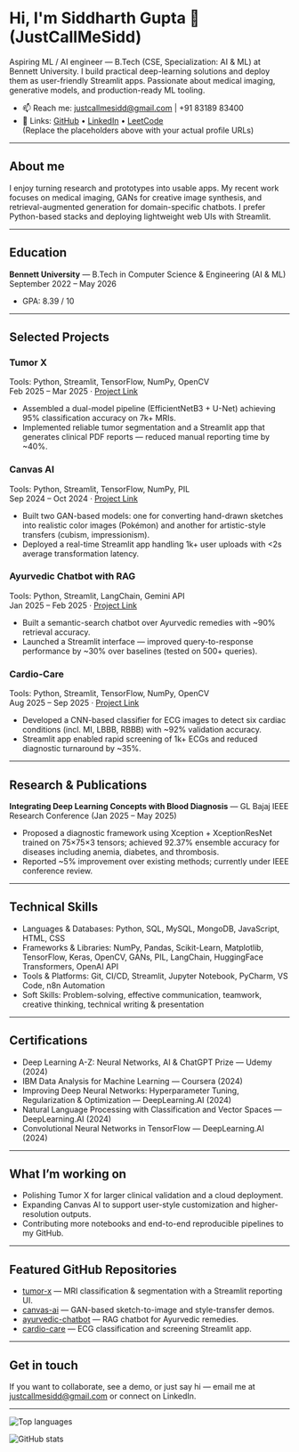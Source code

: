 # Hi, I'm Siddharth Gupta 👋 (JustCallMeSidd)

Aspiring ML / AI engineer — B.Tech (CSE, Specialization: AI & ML) at Bennett University. I build practical deep-learning solutions and deploy them as user-friendly Streamlit apps. Passionate about medical imaging, generative models, and production-ready ML tooling.

- 📫 Reach me: justcallmesidd@gmail.com | +91 83189 83400  
- 🔗 Links: [GitHub](https://github.com/JustCallMeSidd) • [LinkedIn](https://linkedin.com/in/your-link) • [LeetCode](https://leetcode.com/your-username)  
  (Replace the placeholders above with your actual profile URLs)

---

## About me
I enjoy turning research and prototypes into usable apps. My recent work focuses on medical imaging, GANs for creative image synthesis, and retrieval-augmented generation for domain-specific chatbots. I prefer Python-based stacks and deploying lightweight web UIs with Streamlit.

---

## Education
**Bennett University** — B.Tech in Computer Science & Engineering (AI & ML)  
September 2022 – May 2026  
- GPA: 8.39 / 10

---

## Selected Projects

### Tumor X
Tools: Python, Streamlit, TensorFlow, NumPy, OpenCV  
Feb 2025 – Mar 2025 · [Project Link](https://github.com/JustCallMeSidd/tumor-x)  
- Assembled a dual-model pipeline (EfficientNetB3 + U-Net) achieving 95% classification accuracy on 7k+ MRIs.  
- Implemented reliable tumor segmentation and a Streamlit app that generates clinical PDF reports — reduced manual reporting time by ~40%.

### Canvas AI
Tools: Python, Streamlit, TensorFlow, NumPy, PIL  
Sep 2024 – Oct 2024 · [Project Link](https://github.com/JustCallMeSidd/canvas-ai)  
- Built two GAN-based models: one for converting hand-drawn sketches into realistic color images (Pokémon) and another for artistic-style transfers (cubism, impressionism).  
- Deployed a real-time Streamlit app handling 1k+ user uploads with <2s average transformation latency.

### Ayurvedic Chatbot with RAG
Tools: Python, Streamlit, LangChain, Gemini API  
Jan 2025 – Feb 2025 · [Project Link](https://github.com/JustCallMeSidd/ayurvedic-chatbot)  
- Built a semantic-search chatbot over Ayurvedic remedies with ~90% retrieval accuracy.  
- Launched a Streamlit interface — improved query-to-response performance by ~30% over baselines (tested on 500+ queries).

### Cardio-Care
Tools: Python, Streamlit, TensorFlow, NumPy, OpenCV  
Aug 2025 – Sep 2025 · [Project Link](https://github.com/JustCallMeSidd/cardio-care)  
- Developed a CNN-based classifier for ECG images to detect six cardiac conditions (incl. MI, LBBB, RBBB) with ~92% validation accuracy.  
- Streamlit app enabled rapid screening of 1k+ ECGs and reduced diagnostic turnaround by ~35%.

---

## Research & Publications
**Integrating Deep Learning Concepts with Blood Diagnosis** — GL Bajaj IEEE Research Conference (Jan 2025 – May 2025)  
- Proposed a diagnostic framework using Xception + XceptionResNet trained on 75×75×3 tensors; achieved 92.37% ensemble accuracy for diseases including anemia, diabetes, and thrombosis.  
- Reported ~5% improvement over existing methods; currently under IEEE conference review.

---

## Technical Skills

- Languages & Databases: Python, SQL, MySQL, MongoDB, JavaScript, HTML, CSS  
- Frameworks & Libraries: NumPy, Pandas, Scikit-Learn, Matplotlib, TensorFlow, Keras, OpenCV, GANs, PIL, LangChain, HuggingFace Transformers, OpenAI API  
- Tools & Platforms: Git, CI/CD, Streamlit, Jupyter Notebook, PyCharm, VS Code, n8n Automation  
- Soft Skills: Problem-solving, effective communication, teamwork, creative thinking, technical writing & presentation

---

## Certifications
- Deep Learning A-Z: Neural Networks, AI & ChatGPT Prize — Udemy (2024)  
- IBM Data Analysis for Machine Learning — Coursera (2024)  
- Improving Deep Neural Networks: Hyperparameter Tuning, Regularization & Optimization — DeepLearning.AI (2024)  
- Natural Language Processing with Classification and Vector Spaces — DeepLearning.AI (2024)  
- Convolutional Neural Networks in TensorFlow — DeepLearning.AI (2024)

---

## What I’m working on
- Polishing Tumor X for larger clinical validation and a cloud deployment.  
- Expanding Canvas AI to support user-style customization and higher-resolution outputs.  
- Contributing more notebooks and end-to-end reproducible pipelines to my GitHub.

---

## Featured GitHub Repositories
- [tumor-x](https://github.com/JustCallMeSidd/tumor-x) — MRI classification & segmentation with a Streamlit reporting UI.  
- [canvas-ai](https://github.com/JustCallMeSidd/canvas-ai) — GAN-based sketch-to-image and style-transfer demos.  
- [ayurvedic-chatbot](https://github.com/JustCallMeSidd/ayurvedic-chatbot) — RAG chatbot for Ayurvedic remedies.  
- [cardio-care](https://github.com/JustCallMeSidd/cardio-care) — ECG classification and screening Streamlit app.

---

## Get in touch
If you want to collaborate, see a demo, or just say hi — email me at justcallmesidd@gmail.com or connect on LinkedIn.

---

![Top languages](https://github-readme-stats.vercel.app/api/top-langs/?username=JustCallMeSidd&layout=compact&theme=github_dark)

![GitHub stats](https://github-readme-stats.vercel.app/api?username=JustCallMeSidd&show_icons=true&theme=github_dark)
